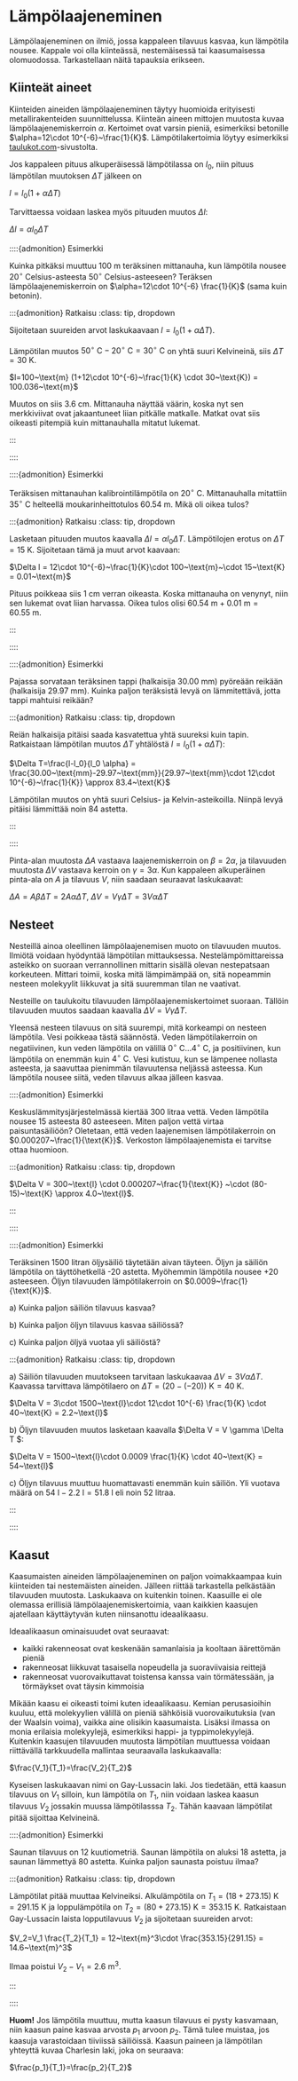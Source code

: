 # Lämpölaajeneminen

Lämpölaajeneminen on ilmiö, jossa kappaleen tilavuus kasvaa, kun lämpötila nousee. Kappale voi olla kiinteässä, nestemäisessä tai kaasumaisessa olomuodossa. Tarkastellaan näitä tapauksia erikseen.


## Kiinteät aineet

Kiinteiden aineiden lämpölaajeneminen täytyy huomioida erityisesti metallirakenteiden suunnittelussa. Kiinteän aineen mittojen muutosta kuvaa lämpölaajenemiskerroin $\alpha$. Kertoimet ovat varsin pieniä, esimerkiksi betonille $\alpha=12\cdot 10^{-6}~\frac{1}{K}$. Lämpötilakertoimia löytyy esimerkiksi [taulukot.com](https://www.taulukot.com/fysiikka/mekaniikka_termodynamiikka/#muiden_kiinteiden_aineiden_ominaisuuksia)-sivustolta.

Jos kappaleen pituus alkuperäisessä lämpötilassa on $l_0$, niin pituus lämpötilan muutoksen $\Delta T$ jälkeen on 

$l=l_0(1+\alpha \Delta T)$

Tarvittaessa voidaan laskea myös pituuden muutos $\Delta l$:

$\Delta l = \alpha l_0 \Delta T$

::::{admonition} Esimerkki

Kuinka pitkäksi muuttuu 100 m teräksinen mittanauha, kun lämpötila nousee $20^{\circ}$ Celsius-asteesta $50^{\circ}$ Celsius-asteeseen? Teräksen lämpölaajenemiskerroin on $\alpha=12\cdot 10^{-6} \frac{1}{K}$ (sama kuin betonin).

:::{admonition} Ratkaisu
:class: tip, dropdown

Sijoitetaan suureiden arvot laskukaavaan $l=l_0(1+\alpha \Delta T)$.

Lämpötilan muutos $50^{\circ}~\text{C}-20^{\circ}~\text{C}=30^{\circ}~\text{C}$ on yhtä suuri Kelvineinä, siis $\Delta T = 30$ K.

$l=100~\text{m} (1+12\cdot 10^{-6}~\frac{1}{K} \cdot 30~\text{K}) = 100.036~\text{m}$

Muutos on siis 3.6 cm. Mittanauha näyttää väärin, koska nyt sen merkkiviivat ovat jakaantuneet liian pitkälle matkalle. Matkat ovat siis oikeasti pitempiä kuin mittanauhalla mitatut lukemat.

:::

::::

::::{admonition} Esimerkki

Teräksisen mittanauhan kalibrointilämpötila on $20^{\circ}~\text{C}$. Mittanauhalla mitattiin $35^{\circ}~\text{C}$ helteellä moukarinheittotulos $60.54~\text{m}$. Mikä oli oikea tulos?

:::{admonition} Ratkaisu
:class: tip, dropdown

Lasketaan pituuden muutos kaavalla $\Delta l = \alpha l_0 \Delta T$. Lämpötilojen erotus on $\Delta T = 15~\text{K}$. Sijoitetaan tämä ja muut arvot kaavaan:

$\Delta l = 12\cdot 10^{-6}~\frac{1}{K}\cdot 100~\text{m}~\cdot 15~\text{K} = 0.01~\text{m}$

Pituus poikkeaa siis 1 cm verran oikeasta. Koska mittanauha on venynyt, niin sen lukemat ovat liian harvassa. Oikea tulos olisi $60.54~\text{m} + 0.01~\text{m} = 60.55~\text{m}$.

:::

::::

::::{admonition} Esimerkki

Pajassa sorvataan teräksinen tappi (halkaisija 30.00 mm) pyöreään reikään (halkaisija 29.97 mm). Kuinka paljon teräksistä levyä on lämmitettävä, jotta tappi mahtuisi reikään?

:::{admonition} Ratkaisu
:class: tip, dropdown

Reiän halkaisija pitäisi saada kasvatettua yhtä suureksi kuin tapin. Ratkaistaan lämpötilan muutos $\Delta T$ yhtälöstä $l=l_0(1+\alpha \Delta T)$:

$\Delta T=\frac{l-l_0}{l_0 \alpha} = \frac{30.00~\text{mm}-29.97~\text{mm}}{29.97~\text{mm}\cdot 12\cdot 10^{-6}~\frac{1}{K}} \approx 83.4~\text{K}$

Lämpötilan muutos on yhtä suuri Celsius- ja Kelvin-asteikoilla. Niinpä levyä pitäisi lämmittää noin 84 astetta.

:::

::::

Pinta-alan muutosta $\Delta A$ vastaava laajenemiskerroin on $\beta=2\alpha$, ja tilavuuden muutosta $\Delta V$ vastaava kerroin on $\gamma=3\alpha$. Kun kappaleen alkuperäinen pinta-ala on $A$ ja tilavuus $V$, niin saadaan seuraavat laskukaavat:

$\Delta A = A \beta \Delta T = 2A \alpha \Delta T$, $\Delta V = V \gamma \Delta T = 3V \alpha \Delta T$


## Nesteet

Nesteillä ainoa oleellinen lämpölaajenemisen muoto on tilavuuden muutos. Ilmiötä voidaan hyödyntää lämpötilan mittauksessa. Nestelämpömittareissa asteikko on suoraan verrannollinen mittarin sisällä olevan nestepatsaan korkeuteen. Mittari toimii, koska mitä lämpimämpää on, sitä nopeammin nesteen molekyylit liikkuvat ja sitä suuremman tilan ne vaativat. 

Nesteille on taulukoitu tilavuuden lämpölaajenemiskertoimet suoraan. Tällöin tilavuuden muutos saadaan kaavalla $\Delta V = V \gamma \Delta T$.

Yleensä nesteen tilavuus on sitä suurempi, mitä korkeampi on nesteen lämpötila. Vesi poikkeaa tästä säännöstä. Veden lämpötilakerroin on negatiivinen, kun veden lämpötila on välillä $0^{\circ}~\text{C} \dots 4^{\circ}~\text{C}$, ja positiivinen, kun lämpötila on enemmän kuin $4^{\circ}~\text{C}$. Vesi kutistuu, kun se lämpenee nollasta asteesta, ja saavuttaa pienimmän tilavuutensa neljässä asteessa. Kun lämpötila nousee siitä, veden tilavuus alkaa jälleen kasvaa.

::::{admonition} Esimerkki

Keskuslämmitysjärjestelmässä kiertää 300 litraa vettä. Veden lämpötila nousee 15 asteesta 80 asteeseen. Miten paljon vettä virtaa paisuntasäiliöön? Oletetaan, että veden laajenemisen lämpötilakerroin on $0.000207~\frac{1}{\text{K}}$. Verkoston lämpölaajenemista ei tarvitse ottaa huomioon.

:::{admonition} Ratkaisu
:class: tip, dropdown

$\Delta V = 300~\text{l} \cdot 0.000207~\frac{1}{\text{K}} ~\cdot (80-15)~\text{K} \approx 4.0~\text{l}$.

:::

::::

::::{admonition} Esimerkki

Teräksinen 1500 litran öljysäiliö täytetään aivan täyteen. Öljyn ja säiliön lämpötila on täyttöhetkellä -20 astetta. Myöhemmin lämpötila nousee +20 asteeseen. Öljyn tilavuuden lämpötilakerroin on $0.0009~\frac{1}{\text{K}}$.

a) Kuinka paljon säiliön tilavuus kasvaa?

b) Kuinka paljon öljyn tilavuus kasvaa säiliössä?

c) Kuinka paljon öljyä vuotaa yli säiliöstä?

:::{admonition} Ratkaisu
:class: tip, dropdown

a) Säiliön tilavuuden muutokseen tarvitaan laskukaavaa $\Delta V = 3V \alpha \Delta T$. Kaavassa tarvittava lämpötilaero on $\Delta T = (20-(-20))~\text{K}=40~\text{K}$.

$\Delta V = 3\cdot 1500~\text{l}\cdot 12\cdot 10^{-6} \frac{1}{K} \cdot 40~\text{K} = 2.2~\text{l}$

b) Öljyn tilavuuden muutos lasketaan kaavalla $\Delta V = V \gamma \Delta T $:

$\Delta V = 1500~\text{l}\cdot 0.0009 \frac{1}{K} \cdot 40~\text{K} = 54~\text{l}$

c) Öljyn tilavuus muuttuu huomattavasti enemmän kuin säiliön. Yli vuotava määrä on $54~\text{l}-2.2~\text{l}=51.8~\text{l}$ eli noin 52 litraa.

:::

::::

## Kaasut

Kaasumaisten aineiden lämpölaajeneminen on paljon voimakkaampaa kuin kiinteiden tai nestemäisten aineiden. Jälleen riittää tarkastella pelkästään tilavuuden muutosta. Laskukaava on kuitenkin toinen. Kaasuille ei ole olemassa erillisiä lämpölaajenemiskertoimia, vaan kaikkien kaasujen ajatellaan käyttäytyvän kuten niinsanottu ideaalikaasu. 

Ideaalikaasun ominaisuudet ovat seuraavat:
- kaikki rakenneosat ovat keskenään samanlaisia ja kooltaan äärettömän pieniä
- rakenneosat liikkuvat tasaisella nopeudella ja suoraviivaisia reittejä
- rakenneosat vuorovaikuttavat toistensa kanssa vain törmätessään, ja törmäykset ovat täysin kimmoisia

Mikään kaasu ei oikeasti toimi kuten ideaalikaasu. Kemian perusasioihin kuuluu, että molekyylien välillä on pieniä sähköisiä vuorovaikutuksia (van der Waalsin voima), vaikka aine olisikin kaasumaista. Lisäksi ilmassa on monia erilaisia molekyylejä, esimerkiksi happi- ja typpimolekyylejä. Kuitenkin kaasujen tilavuuden muutosta lämpötilan muuttuessa voidaan riittävällä tarkkuudella mallintaa seuraavalla laskukaavalla:

$\frac{V_1}{T_1}=\frac{V_2}{T_2}$

Kyseisen laskukaavan nimi on Gay-Lussacin laki. Jos tiedetään, että kaasun tilavuus on $V_1$ silloin, kun lämpötila on $T_1$, niin voidaan laskea kaasun tilavuus $V_2$ jossakin muussa lämpötilasssa $T_2$. Tähän kaavaan lämpötilat pitää sijoittaa Kelvineinä.

::::{admonition} Esimerkki

Saunan tilavuus on 12 kuutiometriä. Saunan lämpötila on aluksi 18 astetta, ja saunan lämmettyä 80 astetta. Kuinka paljon saunasta poistuu ilmaa?

:::{admonition} Ratkaisu
:class: tip, dropdown

Lämpötilat pitää muuttaa Kelvineiksi. Alkulämpötila on $T_1=(18+273.15)~\text{K}=291.15~\text{K}$ ja loppulämpötila on $T_2=(80+273.15)~\text{K}=353.15~\text{K}$. Ratkaistaan Gay-Lussacin laista lopputilavuus $V_2$ ja sijoitetaan suureiden arvot:

$V_2=V_1 \frac{T_2}{T_1} = 12~\text{m}^3\cdot \frac{353.15}{291.15} = 14.6~\text{m}^3$

Ilmaa poistui $V_2-V_1=2.6~\text{m}^3$.

:::

::::

**Huom!** Jos lämpötila muuttuu, mutta kaasun tilavuus ei pysty kasvamaan, niin kaasun paine kasvaa arvosta $p_1$ arvoon $p_2$. Tämä tulee muistaa, jos kaasuja varastoidaan tiiviissä säiliöissä. Kaasun paineen ja lämpötilan yhteyttä kuvaa Charlesin laki, joka on seuraava:

$\frac{p_1}{T_1}=\frac{p_2}{T_2}$